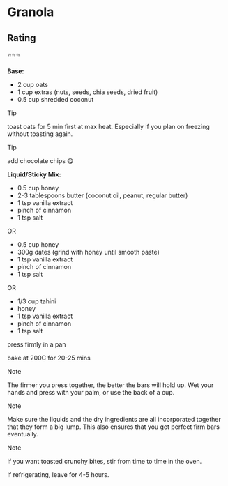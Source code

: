 # Granola

## Rating
⭐⭐⭐

**Base:**
- 2 cup oats
- 1 cup extras (nuts, seeds, chia seeds, dried fruit)
- 0.5 cup shredded coconut

> [!TIP]
toast oats for 5 min first at max heat. Especially if you plan on freezing without toasting again.

> [!TIP]
add chocolate chips 😋

**Liquid/Sticky Mix:**
- 0.5 cup honey
- 2-3 tablespoons butter (coconut oil, peanut, regular butter)
- 1 tsp vanilla extract
- pinch of cinnamon
- 1 tsp salt

OR

- 0.5 cup honey
- 300g dates (grind with honey until smooth paste)
- 1 tsp vanilla extract
- pinch of cinnamon
- 1 tsp salt

OR 

- 1/3 cup tahini
- honey
- 1 tsp vanilla extract
- pinch of cinnamon
- 1 tsp salt

press firmly in a pan

bake at 200C for 20-25 mins

> [!NOTE]
The firmer you press together, the better the bars will hold up. Wet your hands and press with your palm, or use the back of a cup.

> [!NOTE]
Make sure the liquids and the dry ingredients are all incorporated together that they form a big lump. This also ensures that you  get perfect firm bars eventually.

> [!NOTE]
If you want toasted crunchy bites, stir from time to time in the oven.

If refrigerating, leave for 4-5 hours.